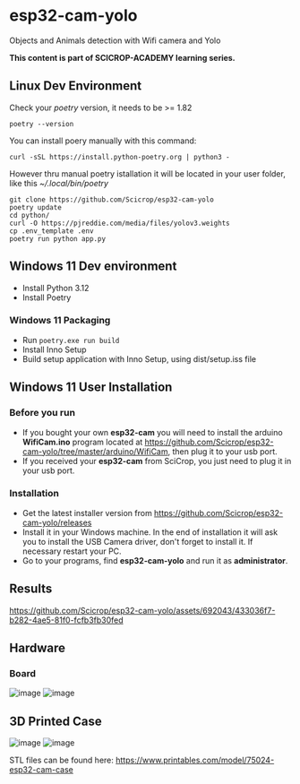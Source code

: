 # esp32-cam-yolo
Objects and Animals detection with Wifi camera and Yolo

**This content is part of SCICROP-ACADEMY learning series.**

## Linux Dev Environment

Check your *poetry* version, it needs to be >= 1.82

`poetry --version`

You can install poery manually with this command:

```
curl -sSL https://install.python-poetry.org | python3 -
```
However thru manual poetry istallation it will be located in your user folder, like this *~/.local/bin/poetry*

```
git clone https://github.com/Scicrop/esp32-cam-yolo
poetry update
cd python/
curl -O https://pjreddie.com/media/files/yolov3.weights
cp .env_template .env
poetry run python app.py

```
## Windows 11 Dev environment
- Install Python 3.12
- Install Poetry

### Windows 11 Packaging
- Run `poetry.exe run build`
- Install Inno Setup
- Build setup application with Inno Setup, using dist/setup.iss file

## Windows 11 User Installation

### Before you run
- If you bought your own **esp32-cam** you will need to install the arduino **WifiCam.ino** program located at https://github.com/Scicrop/esp32-cam-yolo/tree/master/arduino/WifiCam, then plug it to your usb port.
- If you received your **esp32-cam** from SciCrop, you just need to plug it in your usb port.

### Installation
- Get the latest installer version from https://github.com/Scicrop/esp32-cam-yolo/releases
- Install it in your Windows machine. In the end of installation it will ask you to install the USB Camera driver, don't forget to install it. If necessary restart your PC.
- Go to your programs, find **esp32-cam-yolo** and run it as **administrator**.

## Results
https://github.com/Scicrop/esp32-cam-yolo/assets/692043/433036f7-b282-4ae5-81f0-fcfb3fb30fed

## Hardware
### Board
![image](https://github.com/Scicrop/esp32-cam-yolo/assets/692043/2115f3af-82fe-458a-bf19-e8eb6da0e8e5)
![image](https://github.com/Scicrop/esp32-cam-yolo/assets/692043/f60e57cf-9acc-4b5f-a86c-bc367ac9278c)

## 3D Printed Case
![image](https://github.com/Scicrop/esp32-cam-yolo/assets/692043/68cb5cb0-ef34-4b44-8961-695b85a39047)
![image](https://github.com/Scicrop/esp32-cam-yolo/assets/692043/227d33fa-5eef-4347-b15c-bcb761ebaddd)

STL files can be found here: https://www.printables.com/model/75024-esp32-cam-case





